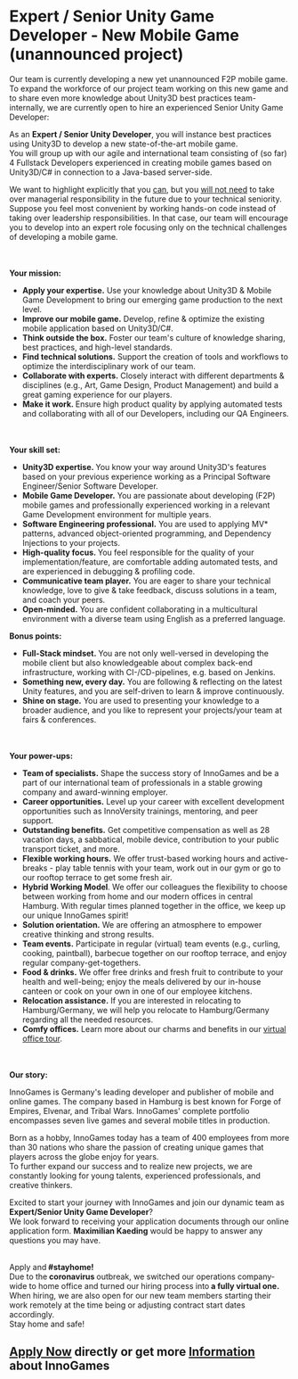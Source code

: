 <h1>Expert / Senior Unity Game Developer - New Mobile Game (unannounced project)</h1>
<p><span>Our team is currently developing a new yet unannounced F2P mobile game.<br /></span><span>T</span><span>o expand the workforce of our project team working on this new game and to share even more knowledge about Unity3D best practices team-internally, we are currently open to hire an experienced Senior Unity Game Developer:</span></p><p><span>As an <strong>Expert / Senior Unity Developer</strong>, you will instance best practices using Unity3D to develop a new state-of-the-art mobile game.<br /></span><span>You will group up with our agile and international team consisting of (so far) 4 Fullstack Developers experienced in creating mobile games based on Unity3D/C# in connection to a Java-based server-side.<br /></span></p><p>We want to highlight explicitly that you<span> </span><u>can</u>, but you<span> </span><u>will not need</u><span> </span>to take over managerial responsibility in the future due to your technical seniority.<br />Suppose you feel most convenient by working hands-on code instead of taking over leadership responsibilities. In that case, our team will encourage you to develop into an expert role focusing only on the technical challenges of developing a mobile game. </p><p><br /><br /><strong></strong><strong>Your mission:</strong><strong> </strong></p><ul><li><strong>Apply your expertise.</strong> Use your knowledge about Unity3D &amp; Mobile Game Development to bring our emerging game production to the next level.</li><li><strong>Improve our mobile game.</strong><span> Develop, refine &amp; optimize the existing mobile application</span> based on Unity3D/C#.</li><li><strong>Think outside the box.</strong><span> </span>Foster our team's culture of knowledge sharing, best practices, and high-level standards.</li><li><strong>Find technical solutions.</strong><span> </span>Support the creation of tools and workflows to optimize the interdisciplinary work of our team.</li><li><span><strong>Collaborate with experts.</strong> Closely i</span>nteract with different<span> </span><span>departments</span> &amp; disciplines (e.g., Art, Game Design, Product Management)<span> </span><span>and build a great gaming experience for our players.</span></li><li><strong>Make it work. </strong><span>Ensure high product quality by applying automated tests and collaborating with all of our Developers, including our QA Engineers.</span></li></ul><p><strong><br /><br />Your skill set:</strong></p><ul><li><span><strong>Unity3D expertise. </strong>You know your way around Unity3D's features based on your previous experience working as a Principal Software Engineer/Senior Software Developer.</span></li><li><span><strong>Mobile Game Developer.</strong> You are passionate about developing (F2P) mobile games and professionally experienced working in a relevant Game Development environment for multiple years.</span></li><li><span><strong>Software Engineering professional.</strong> You are used to applying MV* patterns, advanced object-oriented programming, and Dependency Injections to your projects.</span></li><li><span><strong>High-quality focus.<span> </span></strong>You feel responsible for the quality of your implementation/feature, are comfortable adding automated tests, and are experienced in debugging &amp; profiling code.</span></li><li><span><strong>Communicative team player.</strong> You are eager to share your technical knowledge, love to give &amp; take feedback, discuss solutions in a team, and coach your peers.</span></li><li><span><strong>Open-minded.</strong> You are confident collaborating in a multicultural environment with a diverse team using English as a preferred language.</span></li></ul><p><strong>Bonus points:</strong></p><ul><li><span><strong>Full-Stack mindset.<span> </span></strong>You are not only well-versed in developing the mobile client but also knowledgeable about complex back-end infrastructure, working with CI-/CD-pipelines, e.g. based on Jenkins.</span></li><li><strong>Something new, every day.</strong><span> </span>You are following &amp; reflecting on the latest Unity features, and you are self-driven to learn &amp; improve continuously.</li><li><strong>Shine on stage.</strong><span> </span>You are used to presenting your knowledge to a broader audience, and you like to represent your projects/your team at fairs &amp; conferences.</li></ul><p><strong><br /><br />Your power-ups:</strong></p><ul><li><strong>Team of specialists.</strong><span> </span>Shape the success story of InnoGames and be a part of our international team of professionals in a stable growing company and award-winning employer.</li><li><strong>Career opportunities.</strong><span> </span>Level up your career with excellent development opportunities such as InnoVersity trainings, mentoring, and peer support.</li><li><strong>Outstanding benefits.</strong><span> </span>Get competitive compensation as well as 28 vacation days, a sabbatical, mobile device, contribution to your public transport ticket, and more.</li><li><strong>Flexible working hours.</strong><span> </span>We offer trust-based working hours and active-breaks - play table tennis with your team, work out in our gym or go to our rooftop terrace to get some fresh air.</li><li><strong>Hybrid Working Model</strong>. We offer our colleagues the flexibility to choose between working from home and our modern offices in central Hamburg. With regular times planned together in the office, we keep up our unique InnoGames spirit!</li><li><strong>Solution orientation.</strong><span> </span>We are offering an atmosphere to empower creative thinking and strong results.</li><li><strong>Team events.</strong><span> </span>Participate in regular (virtual) team events (e.g., curling, cooking, paintball), barbecue together on our rooftop terrace, and enjoy regular company-get-togethers.</li><li><strong>Food &amp; drinks.</strong><span> </span>We offer free drinks and fresh fruit to contribute to your health and well-being; enjoy the meals delivered by our in-house canteen or cook on your own in one of our employee kitchens.</li><li><strong>Relocation assistance.</strong><span> </span>If you are interested in relocating to Hamburg/Germany, we will help you relocate to Hamburg/Germany regarding all the needed resources.</li><li><span><strong>Comfy offices.</strong></span><span> </span>Learn more about our charms and benefits in our<span> </span><span><a href="https://www.youtube.com/watch?v=yZR6GlDxRag&amp;feature=youtu.be" rel="nofollow">virtual office tour</a>.</span></li></ul><p><strong><br /><br />Our story:</strong></p><p>InnoGames is Germany's leading developer and publisher of mobile and online games. The company based in Hamburg is best known for Forge of Empires, Elvenar, and Tribal Wars. InnoGames' complete portfolio encompasses seven live games and several mobile titles in production.</p><p>Born as a hobby, InnoGames today has a team of 400 employees from more than 30 nations who share the passion of creating unique games that players across the globe enjoy for years.<br />To further expand our success and to realize new projects, we are constantly looking for young talents, experienced professionals, and creative thinkers.</p><p><span>Excited to start your journey with InnoGames and join our dynamic team as <strong>Expert/Senior Unity Game Developer</strong>?<br /></span><span>We look forward to receiving your application documents through our online application form. <strong>Maximilian Kaeding</strong> would be happy to answer any questions you may have.<br /><br /></span></p><p><span>Apply and</span><strong><span> </span>#stayhome!<span><br /></span></strong><span>Due to the</span><strong><span> </span>coronavirus<span> </span></strong><span>outbreak, we switched our operations company-wide to home office and turned our hiring process into</span><strong><span> </span>a fully virtual one.<span><br /></span></strong><span>When hiring, we are also open for our new team members starting their work remotely at the time being or adjusting contract start dates accordingly.</span><br /><span>Stay home and safe!</span></p>

<h2><a href="https://jobs.jobvite.com/careers/innogames/job/otqbhfw5/apply?__jvst=Job+Board&__jvsd=github_jobs_repo">Apply Now</a> directly or get more <a href="https://www.innogames.com/career/detail/job/expert-senior-unity-game-developer-new-mobile-game-unannounced-project-/?s=github_jobs_repo">Information</a> about InnoGames</h2>